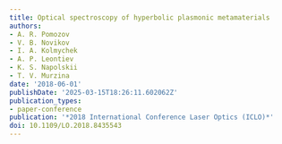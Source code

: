 ```yaml
---
title: Optical spectroscopy of hyperbolic plasmonic metamaterials
authors:
- A. R. Pomozov
- V. B. Novikov
- I. A. Kolmychek
- A. P. Leontiev
- K. S. Napolskii
- T. V. Murzina
date: '2018-06-01'
publishDate: '2025-03-15T18:26:11.602062Z'
publication_types:
- paper-conference
publication: '*2018 International Conference Laser Optics (ICLO)*'
doi: 10.1109/LO.2018.8435543
---
```


